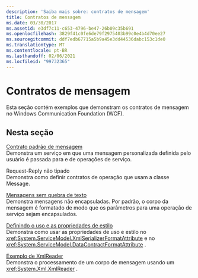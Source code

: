 ```yaml
---
description: 'Saiba mais sobre: contratos de mensagem'
title: Contratos de mensagem
ms.date: 03/30/2017
ms.assetid: e3df7c11-c653-4796-be47-26b09c35b691
ms.openlocfilehash: 3829f41c0fe6de79f2975403b99c0e4b4d70ee27
ms.sourcegitcommit: ddf7edb67715a5b9a45e3dd44536dabc153c1de0
ms.translationtype: MT
ms.contentlocale: pt-BR
ms.lasthandoff: 02/06/2021
ms.locfileid: "99732365"
---
```

# <a name="message-contracts"></a>Contratos de mensagem

Esta seção contém exemplos que demonstram os contratos de mensagem no Windows Communication Foundation (WCF).  
  
## <a name="in-this-section"></a>Nesta seção  

 [Contrato padrão de mensagem](default-message-contract.md)  
 Demonstra um serviço em que uma mensagem personalizada definida pelo usuário é passada para e de operações de serviço.  
  
 Request-Reply não tipado  
 Demonstra como definir contratos de operação que usam a classe Message.  
  
 [Mensagens sem quebra de texto](unwrapped-messages.md)  
 Demonstra mensagens não encapsuladas. Por padrão, o corpo da mensagem é formatado de modo que os parâmetros para uma operação de serviço sejam encapsulados.  
  
 [Definindo o uso e as propriedades de estilo](setting-the-use-and-style-properties.md)  
 Demonstra como usar as propriedades de uso e estilo no <xref:System.ServiceModel.XmlSerializerFormatAttribute> e no <xref:System.ServiceModel.DataContractFormatAttribute> .  
  
 [Exemplo de XmlReader](xmlreader-sample.md)  
 Demonstra o processamento de um corpo de mensagem usando um <xref:System.Xml.XmlReader> .
